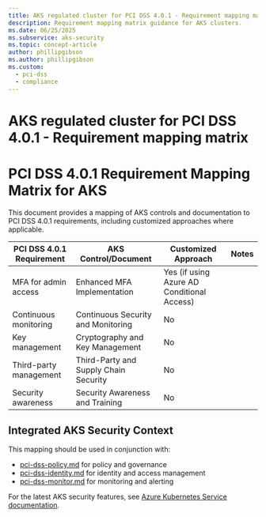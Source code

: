 ```yaml
---
title: AKS regulated cluster for PCI DSS 4.0.1 - Requirement mapping matrix
description: Requirement mapping matrix guidance for AKS clusters.
ms.date: 06/25/2025
ms.subservice: aks-security
ms.topic: concept-article
author: phillipgibson
ms.author: phillipgibson
ms.custom:
  - pci-dss
  - compliance
---
```


# AKS regulated cluster for PCI DSS 4.0.1 - Requirement mapping matrix

# PCI DSS 4.0.1 Requirement Mapping Matrix for AKS

This document provides a mapping of AKS controls and documentation to PCI DSS 4.0.1 requirements, including customized approaches where applicable.

| PCI DSS 4.0.1 Requirement | AKS Control/Document | Customized Approach | Notes |
|--------------------------|---------------------|--------------------|-------|
| MFA for admin access     | Enhanced MFA Implementation | Yes (if using Azure AD Conditional Access) |  |
| Continuous monitoring    | Continuous Security and Monitoring | No |  |
| Key management           | Cryptography and Key Management | No |  |
| Third-party management   | Third-Party and Supply Chain Security | No |  |
| Security awareness       | Security Awareness and Training | No |  |


## Integrated AKS Security Context

This mapping should be used in conjunction with:
- [pci-dss-policy.md](policy.md) for policy and governance
- [pci-dss-identity.md](identity.md) for identity and access management
- [pci-dss-monitor.md](monitor.md) for monitoring and alerting

For the latest AKS security features, see [Azure Kubernetes Service documentation](https://learn.microsoft.com/azure/aks/).

